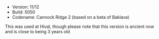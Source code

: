 - Version: 11/12
- Build: 5050
- Codename: Cannock Ridge 2 (based on a beta of Baklava)

This was used at Hival, though please note that this version is ancient now and is close to being 3 years old
